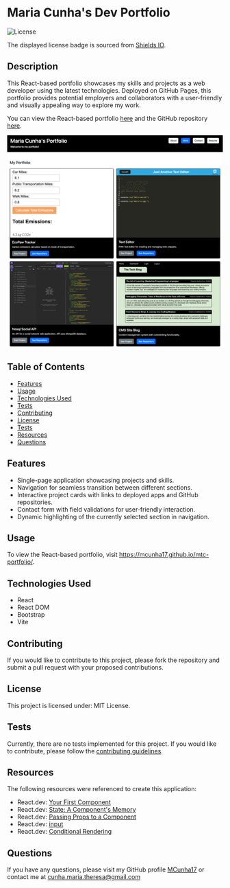 # Maria Cunha's Dev Portfolio

![License](https://img.shields.io/badge/license-MIT%20License-blue.svg)

The displayed license badge is sourced from <a href="https://shields.io/category/license">Shields IO</a>.

## Description
This React-based portfolio showcases my skills and projects as a web developer using the latest technologies. Deployed on GitHub Pages, this portfolio provides potential employers and collaborators with a user-friendly and visually appealing way to explore my work.

You can view the React-based portfolio [here](https://mcunha17.github.io/mtc-portfolio/) and the GitHub repository [here](https://github.com/MCunha17/mtc-portfolio).

![Screenshot of application](src/assets/images/mtc-portfolio-screenshot.png)

## Table of Contents
* [Features](#features)
* [Usage](#usage)
* [Technologies Used](#technologies-used)
* [Tests](#tests)
* [Contributing](#contributing)
* [License](#license)
* [Tests](#tests)
* [Resources](#resources)
* [Questions](#questions)

## Features
* Single-page application showcasing projects and skills.
* Navigation for seamless transition between different sections.
* Interactive project cards with links to deployed apps and GitHub repositories.
* Contact form with field validations for user-friendly interaction.
* Dynamic highlighting of the currently selected section in navigation.

## Usage
To view the React-based portfolio, visit https://mcunha17.github.io/mtc-portfolio/.

## Technologies Used
* React
* React DOM
* Bootstrap
* Vite

## Contributing
If you would like to contribute to this project, please fork the repository and submit a pull request with your proposed contributions.

## License
This project is licensed under: MIT License.

## Tests
Currently, there are no tests implemented for this project. If you would like to contribute, please follow the [contributing guidelines](#contributing).

## Resources
The following resources were referenced to create this application:
* React.dev: [Your First Component](https://react.dev/learn/your-first-component)
* React.dev: [State: A Component's Memory](https://react.dev/learn/state-a-components-memory)
* React.dev: [Passing Props to a Component](https://react.dev/learn/passing-props-to-a-component)
* React.dev: [input](https://react.dev/reference/react-dom/components/input)
* React.dev: [Conditional Rendering](https://react.dev/learn/conditional-rendering)

## Questions
If you have any questions, please visit my GitHub profile [MCunha17](https://github.com/MCunha17) or contact me at cunha.maria.theresa@gmail.com